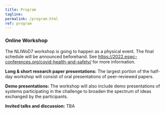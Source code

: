 ```yaml
---
title: Program
tagline: 
permalink: /program.html
ref: program
---
```


### Online Workshop

The NLIWoD7 workshop is going to happen as a physical event. The final schedule will be announced beforehand. See https://2022.eswc-conferences.org/covid-health-and-safety/ for more information.

**Long & short research paper presentations:**
The largest portion of the half-day workshop will consist of oral presentations of peer-reviewed papers. 

**Demo presentations:** The workshop will also include demo presentations of systems participating in the challenge to broaden the spectrum of ideas exchanged by the participants. 

**Invited talks and discussion:** TBA
